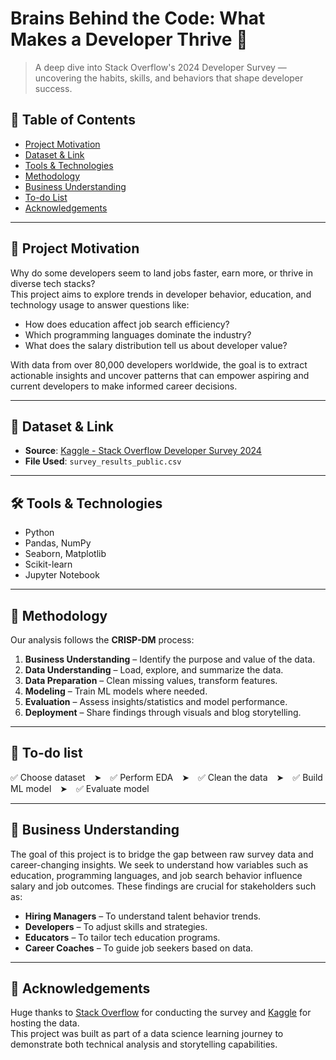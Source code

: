 # Brains Behind the Code: What Makes a Developer Thrive 🧠

> A deep dive into Stack Overflow's 2024 Developer Survey — uncovering the habits, skills, and behaviors that shape developer success.

## 📖 Table of Contents

- [Project Motivation](#project-motivation)  
- [Dataset & Link](#dataset--link)  
- [Tools & Technologies](#tools--technologies)  
- [Methodology](#methodology)  
- [Business Understanding](#business-understanding)  
- [To-do List](#-to-do-list)  
- [Acknowledgements](#acknowledgements)

---

## 🎯 Project Motivation

Why do some developers seem to land jobs faster, earn more, or thrive in diverse tech stacks?  
This project aims to explore trends in developer behavior, education, and technology usage to answer questions like:
- How does education affect job search efficiency?
- Which programming languages dominate the industry?
- What does the salary distribution tell us about developer value?

With data from over 80,000 developers worldwide, the goal is to extract actionable insights and uncover patterns that can empower aspiring and current developers to make informed career decisions.

---

## 📂 Dataset & Link

- **Source**: [Kaggle - Stack Overflow Developer Survey 2024](https://www.kaggle.com/datasets/berkayalan/stack-overflow-annual-developer-survey-2024?select=survey_results_public.csv)  
- **File Used**: `survey_results_public.csv`

---

## 🛠 Tools & Technologies

- Python  
- Pandas, NumPy  
- Seaborn, Matplotlib  
- Scikit-learn  
- Jupyter Notebook  

---

## 🔬 Methodology

Our analysis follows the **CRISP-DM** process:

1. **Business Understanding** – Identify the purpose and value of the data.  
2. **Data Understanding** – Load, explore, and summarize the data.  
3. **Data Preparation** – Clean missing values, transform features.  
4. **Modeling** – Train ML models where needed.  
5. **Evaluation** – Assess insights/statistics and model performance.  
6. **Deployment** – Share findings through visuals and blog storytelling.

---

## 📌 To-do list

✅ Choose dataset ➤ ✅ Perform EDA ➤ ✅ Clean the data ➤ ✅ Build ML model ➤ ✅ Evaluate model

---

## 💼 Business Understanding

The goal of this project is to bridge the gap between raw survey data and career-changing insights. We seek to understand how variables such as education, programming languages, and job search behavior influence salary and job outcomes. These findings are crucial for stakeholders such as:

- **Hiring Managers** – To understand talent behavior trends.  
- **Developers** – To adjust skills and strategies.  
- **Educators** – To tailor tech education programs.  
- **Career Coaches** – To guide job seekers based on data.

---

## 🙏 Acknowledgements

Huge thanks to [Stack Overflow](https://stackoverflow.com/) for conducting the survey and [Kaggle](https://www.kaggle.com/) for hosting the data.  
This project was built as part of a data science learning journey to demonstrate both technical analysis and storytelling capabilities.
